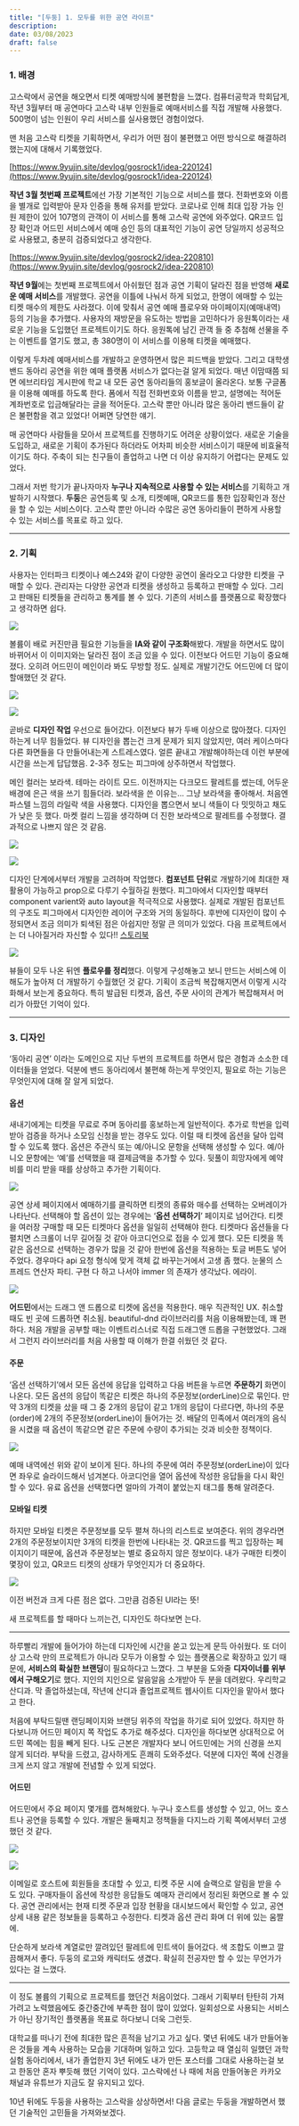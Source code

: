 ```yaml
---
title: "[두둥] 1. 모두를 위한 공연 라이프"
description:
date: 03/08/2023
draft: false
---
```

### 1. 배경

고스락에서 공연을 해오면서 티켓 예매방식에 불편함을 느꼈다. 컴퓨터공학과 학회답게, 작년 3월부터 매 공연마다 고스락 내부 인원들로 예매서비스를 직접 개발해 사용했다. 500명이 넘는 인원이 우리 서비스를 실사용했던 경험이었다.

맨 처음 고스락 티켓을 기획하면서, 우리가 어떤 점이 불편했고 어떤 방식으로 해결하려 했는지에 대해서 기록했었다.

[https://www.9yujin.site/devlog/gosrock1/idea-220124](https://www.9yujin.site/devlog/gosrock1/idea-220124)

**작년 3월 첫번째 프로젝트**에선 가장 기본적인 기능으로 서비스를 했다. 전화번호와 이름을 별개로 입력받아 문자 인증을 통해 유저를 받았다. 코로나로 인해 최대 입장 가능 인원 제한이 있어 107명의 관객이 이 서비스를 통해 고스락 공연에 와주었다. QR코드 입장 확인과 어드민 서비스에서 예매 승인 등의 대표적인 기능이 공연 당일까지 성공적으로 사용됐고, 충분히 검증되었다고 생각한다.

[https://www.9yujin.site/devlog/gosrock2/idea-220810](https://www.9yujin.site/devlog/gosrock2/idea-220810)

**작년 9월**에는 첫번째 프로젝트에서 아쉬웠던 점과 공연 기획이 달라진 점을 반영해 **새로운 예매 서비스**를 개발했다. 공연을 이틀에 나눠서 하게 되었고, 한명이 에매할 수 있는 티켓 매수의 제한도 사라졌다. 이에 맞춰서 공연 예매 플로우와 마이페이지(예매내역) 등의 기능을 추가했다. 사용자의 재방문을 유도하는 방법을 고민하다가 응원톡이라는 새로운 기능을 도입했던 프로젝트이기도 하다. 응원톡에 남긴 관객 들 중 추첨해 선물을 주는 이벤트를 열기도 했고, 총 380명이 이 서비스를 이용해 티켓을 예매했다.

이렇게 두차례 예매서비스를 개발하고 운영하면서 많은 피드백을 받았다. 그리고 대학생 밴드 동아리 공연을 위한 예매 플랫폼 서비스가 없다는걸 알게 되었다. 매년 이맘때쯤 되면 에브리타임 게시판에 학교 내 모든 공연 동아리들의 홍보글이 올라온다. 보통 구글폼을 이용해 예매를 하도록 한다. 폼에서 직접 전화번호와 이름을 받고, 설명에는 적어둔 계좌번호로 입금해달라는 글을 적어둔다. 고스락 뿐만 아니라 많은 동아리 밴드들이 같은 불편함을 겪고 있었다! 어쩌면 당연한 얘기.

매 공연마다 사람들을 모아서 프로젝트를 진행하기도 어려운 상황이었다. 새로운 기술을 도입하고, 새로운 기획이 추가된다 하더라도 어차피 비슷한 서비스이기 때문에 비효율적이기도 하다. 주축이 되는 친구들이 졸업하고 나면 더 이상 유지하기 어렵다는 문제도 있었다.

그래서 저번 학기가 끝나자마자 **누구나 지속적으로 사용할 수 있는 서비스**를 기획하고 개발하기 시작했다. **두둥**은 공연등록 및 소개, 티켓예매, QR코드를 통한 입장확인과 정산을 할 수 있는 서비스이다. 고스락 뿐만 아니라 수많은 공연 동아리들이 편하게 사용할 수 있는 서비스를 목표로 하고 있다.

---

### 2. 기획

사용자는 인터파크 티켓이나 예스24와 같이 다양한 공연이 올라오고 다양한 티켓을 구매할 수 있다. 관리자는 다양한 공연과 티켓을 생성하고 등록하고 판매할 수 있다. 그리고 판매된 티켓들을 관리하고 통계를 볼 수 있다. 기존의 서비스를 플랫폼으로 확장했다고 생각하면 쉽다.

![](https://blog.kakaocdn.net/dna/uniWR/btr2H6LmaF7/AAAAAAAAAAAAAAAAAAAAAL4XUhkyVy_mAyXN-o2yMjM-w0Y_DV4v1Ov_w6PViIzW/img.png?credential=yqXZFxpELC7KVnFOS48ylbz2pIh7yKj8&expires=1761922799&allow_ip=&allow_referer=&signature=nKXGQ5CotOEoqB7w7nkxUhjbeW0%3D)

볼륨이 배로 커진만큼 필요한 기능들을 **IA와 같이 구조화**해봤다. 개발을 하면서도 많이 바뀌어서 이 이미지와는 달라진 점이 조금 있을 수 있다. 이전보다 어드민 기능이 중요해졌다. 오히려 어드민이 메인이라 봐도 무방할 정도. 실제로 개발기간도 어드민에 더 많이 할애했던 것 같다.

![](https://blog.kakaocdn.net/dna/brfRhA/btr2PTYiXTi/AAAAAAAAAAAAAAAAAAAAADwV750iQ0lMbl7xBmy8vnapNmmsFFrgv78xhMrjFsdU/img.png?credential=yqXZFxpELC7KVnFOS48ylbz2pIh7yKj8&expires=1761922799&allow_ip=&allow_referer=&signature=GC%2BIAYX4m1qHUdiJaTQSO9n2U1I%3D)

![](https://blog.kakaocdn.net/dna/cc609h/btr2PR0uSuR/AAAAAAAAAAAAAAAAAAAAAGKeagvogydKc20V15H1jU_4kEWa9V0x-YyoOgViZn9i/img.png?credential=yqXZFxpELC7KVnFOS48ylbz2pIh7yKj8&expires=1761922799&allow_ip=&allow_referer=&signature=faodez50Gmk%2BdrkZXJtt6YmHGsw%3D)

곧바로 **디자인 작업** 우선으로 들어갔다. 이전보다 뷰가 두배 이상으로 많아졌다. 디자인하는게 너무 힘들었다. 뷰 디자인을 뽑는건 크게 문제가 되지 않았지만, 여러 케이스마다 다른 화면들을 다 만들어내는게 스트레스였다. 얼른 끝내고 개발해야하는데 이런 부분에 시간을 쓰는게 답답했음. 2-3주 정도는 피그마에 상주하면서 작업했다.

메인 컬러는 보라색. 테마는 라이트 모드. 이전까지는 다크모드 팔레트를 썼는데, 어두운 배경에 은근 색을 쓰기 힘들더라. 보라색을 쓴 이유는… 그냥 보라색을 좋아해서. 처음엔 파스텔 느낌의 라일락 색을 사용했다. 디자인을 뽑으면서 보니 색들이 다 밋밋하고 채도가 낮은 듯 했다. 마켓 컬리 느낌을 생각하며 더 진한 보라색으로 팔레트를 수정했다. 결과적으로 나쁘지 않은 것 같음.

![](https://blog.kakaocdn.net/dna/V0nM7/btr2FepoQRL/AAAAAAAAAAAAAAAAAAAAAPF_tYhL7lb9Fa7oiHMjMh5K-rinEMEtyopqyh7vRaEp/img.png?credential=yqXZFxpELC7KVnFOS48ylbz2pIh7yKj8&expires=1761922799&allow_ip=&allow_referer=&signature=YBPq4ukx9bBVeaE6fPbzT4WdKY0%3D)

![](https://blog.kakaocdn.net/dna/0N6NF/btr2OtZ7sRs/AAAAAAAAAAAAAAAAAAAAAHVQ7JhJeMWIgeettxjicnKL5qqjqAbX0WNKNDalnAW5/img.png?credential=yqXZFxpELC7KVnFOS48ylbz2pIh7yKj8&expires=1761922799&allow_ip=&allow_referer=&signature=4GBPnzaBrthnAn9LAudrTstxKr4%3D)

디자인 단계에서부터 개발을 고려하며 작업했다. **컴포넌트 단위**로 개발하기에 최대한 재활용이 가능하고 prop으로 다루기 수월하길 원했다. 피그마에서 디자인할 때부터 component varient와 auto layout을 적극적으로 사용했다. 실제로 개발된 컴포넌트의 구조도 피그마에서 디자인한 레이어 구조와 거의 동일하다. 후반에 디자인이 많이 수정되면서 조금 의미가 퇴색된 점은 아쉽지만 정말 큰 의미가 있었다. 다음 프로젝트에서는 더 나아질거라 자신할 수 있다!! [스토리북](https://gosrock.github.io/DuDoong-Front/)

![](https://blog.kakaocdn.net/dna/cXKgBZ/btr2H7i9IOH/AAAAAAAAAAAAAAAAAAAAAAU969zbEuD6psEgjm1LwriCjjhjYZrB3ENOQhs-Oq2Z/img.png?credential=yqXZFxpELC7KVnFOS48ylbz2pIh7yKj8&expires=1761922799&allow_ip=&allow_referer=&signature=ZbYMG1qXYxNKI7VwJ0Sn6cbSwVY%3D)

뷰들이 모두 나온 뒤엔 **플로우를 정리**했다. 이렇게 구성해놓고 보니 만드는 서비스에 이해도가 높아져 더 개발하기 수월했던 것 같다. 기획이 조금씩 복잡해지면서 이렇게 시각화해서 보는게 중요하다. 특히 발급된 티켓과, 옵션, 주문 사이의 관계가 복잡해져서 머리가 아팠던 기억이 있다.

---

### 3. 디자인

‘동아리 공연’ 이라는 도메인으로 지난 두번의 프로젝트를 하면서 많은 경험과 소소한 데이터들을 얻었다. 덕분에 밴드 동아리에서 불편해 하는게 무엇인지, 필요로 하는 기능은 무엇인지에 대해 잘 알게 되었다.

#### **옵션**

새내기에게는 티켓을 무료로 주며 동아리를 홍보하는게 일반적이다. 추가로 학번을 입력받아 검증을 하거나 소모임 신청을 받는 경우도 있다. 이럴 때 티켓에 옵션을 달아 입력할 수 있도록 했다. 옵션은 주관식 또는 예/아니오 문항을 선택해 생성할 수 있다. 예/아니오 문항에는 ‘예’를 선택했을 때 결제금액을 추가할 수 있다. 뒷풀이 희망자에게 예약비를 미리 받을 때를 상상하고 추가한 기획이다.

![](https://blog.kakaocdn.net/dna/92Zle/btr2TChpCkO/AAAAAAAAAAAAAAAAAAAAAExZv00xJb23zhHpYdx8r0lu6sMuUDGNyvC6MmOPJwn-/img.png?credential=yqXZFxpELC7KVnFOS48ylbz2pIh7yKj8&expires=1761922799&allow_ip=&allow_referer=&signature=ta7EUjuOXEbRnoQDz%2B2sCW2QQBY%3D)

공연 상세 페이지에서 예매하기를 클릭하면 티켓의 종류와 매수를 선택하는 오버레이가 나타난다. 선택해야 할 옵션이 있는 경우에는 ‘**옵션 선택하기**’ 페이지로 넘어간다. 티켓을 여러장 구매할 때 모든 티켓마다 옵션을 일일히 선택해야 한다. 티켓마다 옵션들을 다 펼치면 스크롤이 너무 길어질 것 같아 아코디언으로 접을 수 있게 했다. 모든 티켓을 똑같은 옵션으로 선택하는 경우가 많을 것 같아 한번에 옵션을 적용하는 토글 버튼도 넣어주었다. 경우마다 api 요청 형식에 맞게 객체 값 바꾸는거에서 고생 좀 했다. 눈물의 스프레드 연산자 파티. 구현 다 하고 나서야 immer 의 존재가 생각났다. 에라이.

![](https://blog.kakaocdn.net/dna/vbPpi/btr2RhdIkUd/AAAAAAAAAAAAAAAAAAAAAKKXmwULJytbU7NY8O1873blDOeroJAUXQiYuivr53j5/img.gif?credential=yqXZFxpELC7KVnFOS48ylbz2pIh7yKj8&expires=1761922799&allow_ip=&allow_referer=&signature=pkjp3b7CwwAApX5QjpdJSg5U9pg%3D)

**어드민**에서는 드래그 앤 드롭으로 티켓에 옵션을 적용한다. 매우 직관적인 UX. 취소할 때도 빈 곳에 드롭하면 취소됨. beautiful-dnd 라이브러리를 처음 이용해봤는데, 꽤 편하다. 처음 개발을 공부할 때는 이벤트리스너로 직접 드래그앤 드롭을 구현했었다. 그래서 그런지 라이브러리를 처음 사용할 때 이해가 한결 쉬웠던 것 같다.

#### **주문**

‘옵션 선택하기’에서 모든 옵션에 응답을 입력하고 다음 버튼을 누르면 **주문하기** 화면이 나온다. 모든 옵션의 응답이 똑같은 티켓은 하나의 주문정보(orderLine)으로 묶인다. 만약 3개의 티켓을 샀을 때 그 중 2개의 응답이 같고 1개의 응답이 다르다면, 하나의 주문(order)에 2개의 주문정보(orderLine)이 들어가는 것. 배달의 민족에서 여러개의 음식을 시켰을 때 옵션이 똑같으면 같은 주문에 수량이 추가되는 것과 비슷한 정책이다.

![](https://blog.kakaocdn.net/dna/boOQtA/btr2FcFlkvi/AAAAAAAAAAAAAAAAAAAAAFwrLy7KuXfcNprktTFMx-Ub19tDMKpjJA9JDAwKbxHx/img.png?credential=yqXZFxpELC7KVnFOS48ylbz2pIh7yKj8&expires=1761922799&allow_ip=&allow_referer=&signature=LnOV7FnKlGNDlQBqPWCbsFY8G0U%3D)

예매 내역에선 위와 같이 보이게 된다. 하나의 주문에 여러 주문정보(orderLine)이 있다면 좌우로 슬라이드해서 넘겨본다. 아코디언을 열어 옵션에 작성한 응답들을 다시 확인할 수 있다. 유료 옵션을 선택했다면 얼마의 가격이 붙었는지 태그를 통해 알려준다.

#### **모바일 티켓**

하지만 모바일 티켓은 주문정보를 모두 펼쳐 하나의 리스트로 보여준다. 위의 경우라면 2개의 주문정보이지만 3개의 티켓을 한번에 나타내는 것. QR코드를 찍고 입장하는 페이지이기 때문에, 옵션과 주문정보는 별로 중요하지 않은 정보이다. 내가 구매한 티켓이 몇장이 있고, QR코드 티켓의 상태가 무엇인지가 더 중요하다.

![](https://blog.kakaocdn.net/dna/dgILUX/btr2H6dte3p/AAAAAAAAAAAAAAAAAAAAABse8a-cW4qeZbfNeXgxCrFJju8jQfFDjaBD3uDENa5r/img.png?credential=yqXZFxpELC7KVnFOS48ylbz2pIh7yKj8&expires=1761922799&allow_ip=&allow_referer=&signature=0dpLP4VkjMBi23eTdLYsTcRWtU4%3D)

이전 버전과 크게 다른 점은 없다. 그만큼 검증된 UI라는 뜻!

새 프로젝트를 할 때마다 느끼는건, 디자인도 하다보면 는다.

---

하루빨리 개발에 들어가야 하는데 디자인에 시간을 쏟고 있는게 문득 아쉬웠다. 또 더이상 고스락 만의 프로젝트가 아니라 모두가 이용할 수 있는 플랫폼으로 확장하고 있기 때문에, **서비스의 확실한 브랜딩**이 필요하다고 느꼈다. 그 부분을 도와줄 **디자이너를 위부에서 구해오기**로 했다. 지인의 지인으로 알음알음 소개받아 두 분을 데려왔다. 우리학교 산디과. 막 졸업하셨는데, 작년에 산디과 졸업프로젝트 웹사이트 디자인을 맡아서 했다고 한다.

처음에 부탁드릴땐 랜딩페이지와 브랜딩 위주의 작업을 하기로 되어 있었다. 하지만 하다보니까 어드민 페이지 쪽 작업도 추가로 해주셨다. 디자인을 하다보면 상대적으로 어드민 쪽에는 힘을 빼게 된다. 나도 근본은 개발자다 보니 어드민에는 거의 신경을 쓰지 않게 되더라. 부탁을 드렸고, 감사하게도 흔쾌히 도와주셨다. 덕분에 디자인 쪽에 신경을 크게 쓰지 않고 개발에 전념할 수 있게 되었다.

#### 어드민

어드민에서 주요 페이지 몇개를 캡쳐해왔다. 누구나 호스트를 생성할 수 있고, 어느 호스트나 공연을 등록할 수 있다. 개발은 둘째치고 정책들을 다지느라 기획 쪽에서부터 고생했던 것 같다.

![](https://blog.kakaocdn.net/dna/RFLI1/btr2O1hX0z7/AAAAAAAAAAAAAAAAAAAAAPV73laheXYffI4XLms9ig0w1Rr6JkcFMGjpZOQS6qP4/img.png?credential=yqXZFxpELC7KVnFOS48ylbz2pIh7yKj8&expires=1761922799&allow_ip=&allow_referer=&signature=BO2rspxGME%2FspFq9nHyrUIfCwgc%3D)

![](https://blog.kakaocdn.net/dna/BxxZH/btr2PSSAEq2/AAAAAAAAAAAAAAAAAAAAANsSJbKDmHTogI9weG0_g7_sUHcoCOlcj5-ObrlBEVYr/img.png?credential=yqXZFxpELC7KVnFOS48ylbz2pIh7yKj8&expires=1761922799&allow_ip=&allow_referer=&signature=OXZK%2F8K4yIP3k9AktxJJ%2FxEKPL8%3D)

이메일로 호스트에 회원들을 초대할 수 있고, 티켓 주문 시에 슬랙으로 알림을 받을 수 도 있다. 구매자들이 옵션에 작성한 응답들도 예매자 관리에서 정리된 화면으로 볼 수 있다. 공연 관리에서는 현재 티켓 주문과 입장 현황을 대시보드에서 확인할 수 있고, 공연 상세 내용 같은 정보들을 등록하고 수정한다. 티켓과 옵션 관리 화며 더 위에 있는 움짤에.

단순하게 보라색 계열로만 깔려있던 팔레트에 민트색이 들어갔다. 색 조합도 이쁘고 깔끔해져서 좋다. 두둥의 로고와 캐릭터도 생겼다. 확실히 전공자만 할 수 있는 무언가가 있다는 걸 느꼈다.

---

이 정도 볼륨의 기획으로 프로젝트를 했던건 처음이었다. 그래서 기획부터 탄탄히 가져가려고 노력했음에도 중간중간에 부족한 점이 많이 있었다. 일회성으로 사용되는 서비스가 아닌 장기적인 플랫폼을 목표로 하다보니 더욱 그런듯. 

대학교를 떠나기 전에 최대한 많은 흔적을 남기고 가고 싶다. 몇년 뒤에도 내가 만들어놓은 것들을 계속 사용하는 모습을 기대하며 일하고 있다. 고등학교 때 열심히 일했던 과학실험 동아리에서, 내가 졸업한지 3년 뒤에도 내가 만든 포스터를 그대로 사용하는걸 보고 한동안 혼자 뿌듯해 했던 기억이 있다. 고스락에선 나 때에 처음 만들어놓은 카카오 채널과 유튜브가 지금도 잘 유지되고 있다.

10년 뒤에도 두둥을 사용하는 고스락을 상상하면서! 다음 글로는 두둥을 개발하면서 했던 기술적인 고민들을 가져와보겠다.